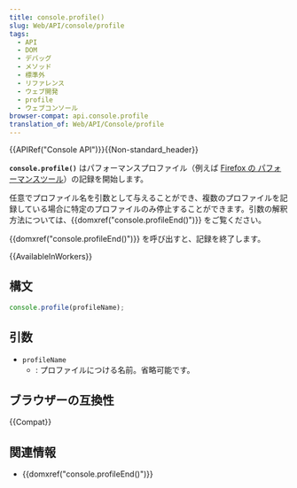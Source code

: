 ```yaml
---
title: console.profile()
slug: Web/API/console/profile
tags:
  - API
  - DOM
  - デバッグ
  - メソッド
  - 標準外
  - リファレンス
  - ウェブ開発
  - profile
  - ウェブコンソール
browser-compat: api.console.profile
translation_of: Web/API/Console/profile
---
```

{{APIRef("Console API")}}{{Non-standard_header}}

**`console.profile()`** はパフォーマンスプロファイル（例えば [Firefox の パフォーマンスツール](/ja/docs/Tools/Performance)）の記録を開始します。

任意でプロファイル名を引数として与えることができ、複数のプロファイルを記録している場合に特定のプロファイルのみ停止することができます。引数の解釈方法については、{{domxref("console.profileEnd()")}} をご覧ください。

{{domxref("console.profileEnd()")}} を呼び出すと、記録を終了します。

{{AvailableInWorkers}}

## 構文

```js
console.profile(profileName);
```

## 引数

- `profileName`
  - : プロファイルにつける名前。省略可能です。

## ブラウザーの互換性

{{Compat}}

## 関連情報

- {{domxref("console.profileEnd()")}}
